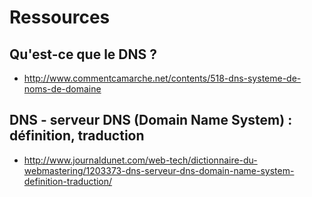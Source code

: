 # Ressources

## Qu'est-ce que le DNS ?
- http://www.commentcamarche.net/contents/518-dns-systeme-de-noms-de-domaine

## DNS - serveur DNS (Domain Name System) : définition, traduction 
- http://www.journaldunet.com/web-tech/dictionnaire-du-webmastering/1203373-dns-serveur-dns-domain-name-system-definition-traduction/
